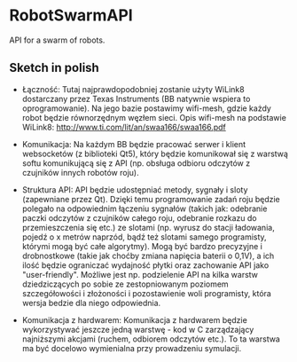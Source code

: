 # RobotSwarmAPI
API for a swarm of robots.

## Sketch in polish

- Łączność: 
Tutaj najprawdopodobniej zostanie użyty WiLink8 dostarczany przez Texas Instruments (BB natywnie wspiera to oprogramowanie). Na jego bazie postawimy wifi-mesh, gdzie każdy robot będzie równorzędnym węzłem sieci. Opis wifi-mesh na podstawie WiLink8: http://www.ti.com/lit/an/swaa166/swaa166.pdf

- Komunikacja: 
Na każdym BB będzie pracować serwer i klient websocketów (z biblioteki Qt5), który będzie komunikował się z warstwą softu komunikującą się z API (np. obsługa odbioru odczytów z czujników innych robotów roju).

- Struktura API: 
API będzie udostępniać metody, sygnały i sloty (zapewniane przez Qt). Dzięki temu programowanie zadań roju będzie polegało na odpowiednim łączeniu sygnałów (takich jak: odebranie paczki odczytów z czujników całego roju, odebranie rozkazu do przemieszczenia się etc.) ze slotami (np. wyrusz do stacji ładowania, pojedź o x metrów naprzód, bądź też slotami samego programisty, którymi mogą być całe algorytmy).
Mogą być bardzo precyzyjne i drobnostkowe (takie jak choćby zmiana napięcia baterii o 0,1V), a ich ilość będzie ograniczać wydajność płytki oraz zachowanie API jako "user-friendly". Możliwe jest np. podzielenie API na kilka warstw dziedziczących po sobie ze zestopniowanym poziomem szczegółowości i złożoności i pozostawienie woli programisty, która wersja bedzie dla niego odpowiednia.

- Komunikacja z hardwarem: 
Komunikacja z hardwarem będzie wykorzystywać jeszcze jedną warstwę - kod w C zarządzający najniższymi akcjami (ruchem, odbiorem odczytów etc.). To ta warstwa ma być docelowo wymienialna przy prowadzeniu symulacji.
